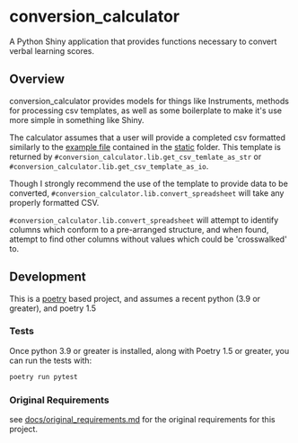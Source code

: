 # conversion_calculator

A Python Shiny application that provides functions necessary to convert verbal learning scores.

## Overview

conversion_calculator provides models for things like Instruments, methods for processing csv templates, as well as some boilerplate to make it's use more simple in something like Shiny.

The calculator assumes that a user will provide a completed csv formatted similarly to the [example file](src/conversion_calculator/static/verbal-learning-template.csv) contained in the [static](src/conversion_calculator/static/) folder.  This template is returned by `#conversion_calculator.lib.get_csv_temlate_as_str` or `#conversion_calculator.lib.get_csv_template_as_io`.

Though I strongly recommend the use of the template to provide data to be converted, `#conversion_calculator.lib.convert_spreadsheet` will take any properly formatted CSV.

`#conversion_calculator.lib.convert_spreadsheet` will attempt to identify columns which conform to a pre-arranged structure, and when found, attempt to find other columns without values which could be 'crosswalked' to.

## Development

This is a [poetry](https://python-poetry.org/) based project, and assumes a recent python (3.9 or greater), and poetry 1.5

### Tests

Once python 3.9 or greater is installed, along with Poetry 1.5 or greater, you can run the tests with:

```bash
poetry run pytest
```

### Original Requirements

see [docs/original_requirements.md](docs/original_requirements.md) for the original requirements for this project.
